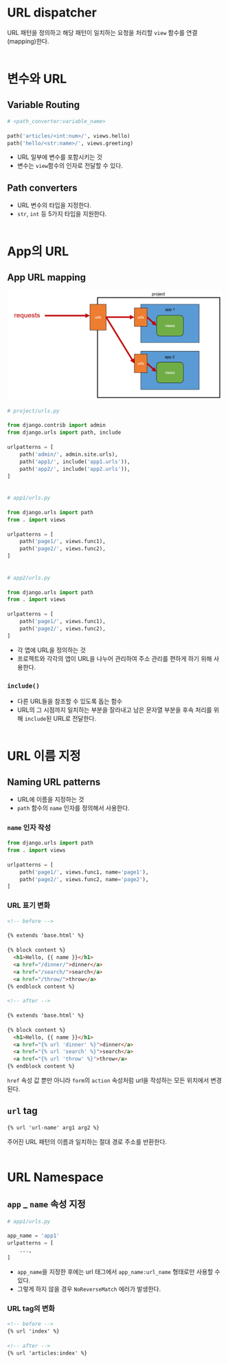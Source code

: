 # URL dispatcher
URL 패턴을 정의하고 해당 패턴이 일치하는 요청을 처리할 `view` 함수를 연결(mapping)한다.
<br><br>

# 변수와 URL
## Variable Routing
```python
# <path_converter:variable_name>

path('articles/<int:num>/', views.hello)
path('hello/<str:name>/', views.greeting)
```
- URL 일부에 변수를 포함시키는 것
- 변수는 `view`함수의 인자로 전달할 수 있다.

## Path converters
- URL 변수의 타입을 지정한다.
- `str`, `int` 등 5가지 타입을 지원한다.
<br><br>

# App의 URL
## App URL mapping
<img src="image/url_mapping.png" width="500" alt="project structure"><br>

```python
# project/urls.py

from django.contrib import admin
from django.urls import path, include

urlpatterns = [
    path('admin/', admin.site.urls),
    path('app1/', include('app1.urls')),
    path('app2/', include('app2.urls')),
]


# app1/urls.py

from django.urls import path
from . import views

urlpatterns = [
    path('page1/', views.func1),
    path('page2/', views.func2),
]


# app2/urls.py

from django.urls import path
from . import views

urlpatterns = [
    path('page1/', views.func1),
    path('page2/', views.func2),
]
```

- 각 앱에 URL을 정의하는 것
- 프로젝트와 각각의 앱이 URL을 나누어 관리하여 주소 관리를 편하게 하기 위해 사용한다.

### $\texttt{include()}$
- 다른 URL들을 참조할 수 있도록 돕는 함수
- URL의 그 시점까지 일치하는 부분을 잘라내고 남은 문자열 부분을 후속 처리를 위해 `include`된 URL로 전달한다.
<br><br>

# URL 이름 지정
## Naming URL patterns
- URL에 이름을 지정하는 것
- `path` 함수의 `name` 인자를 정의해서 사용한다.

### `name` 인자 작성
```python
from django.urls import path
from . import views

urlpatterns = [
    path('page1/', views.func1, name='page1'),
    path('page2/', views.func2, name='page2'),
]
```

### URL 표기 변화
```html
<!-- before -->

{% extends 'base.html' %}

{% block content %}
  <h1>Hello, {{ name }}</h1>
  <a href="/dinner/">dinner</a>
  <a href="/search/">search</a>
  <a href="/throw/">throw</a>
{% endblock content %}

<!-- after -->

{% extends 'base.html' %}

{% block content %}
  <h1>Hello, {{ name }}</h1>
  <a href="{% url 'dinner' %}">dinner</a>
  <a href="{% url 'search' %}">search</a>
  <a href="{% url 'throw' %}">throw</a>
{% endblock content %}
```
`href` 속성 값 뿐만 아니라 `form`의 `action` 속성처럼 url을 작성하는 모든 위치에서 변경된다.

## $\texttt{url}$ tag
```html
{% url 'url-name' arg1 arg2 %}
```
주어진 URL 패턴의 이름과 일치하는 절대 경로 주소를 반환한다.
<br><br>

# URL Namespace
## $\texttt{app}$ _ $\texttt{name}$ 속성 지정
```python
# app1/urls.py

app_name = 'app1'
urlpatterns = [
    ...,
]
```
- `app_name`을 지정한 후에는 url 태그에서 `app_name:url_name` 형태로만 사용할 수 있다.
- 그렇게 하지 않을 경우 `NoReverseMatch` 에러가 발생한다.

### URL tag의 변화
```html
<!-- before -->
{% url 'index' %}

<!-- after -->
{% url 'articles:index' %}
```